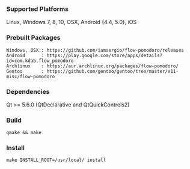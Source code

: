 ### Supported Platforms
Linux, Windows 7, 8, 10, OSX, Android {4.4, 5.0}, iOS

### Prebuilt Packages
    Windows, OSX : https://github.com/iamsergio/flow-pomodoro/releases
    Android      : https://play.google.com/store/apps/details?id=com.kdab.flow_pomodoro
    Archlinux    : https://aur.archlinux.org/packages/flow-pomodoro/
    Gentoo       : https://github.com/gentoo/gentoo/tree/master/x11-misc/flow-pomodoro

### Dependencies
  Qt >= 5.6.0 (QtDeclarative and QtQuickControls2)

### Build
    qmake && make

### Install
    make INSTALL_ROOT=/usr/local/ install
